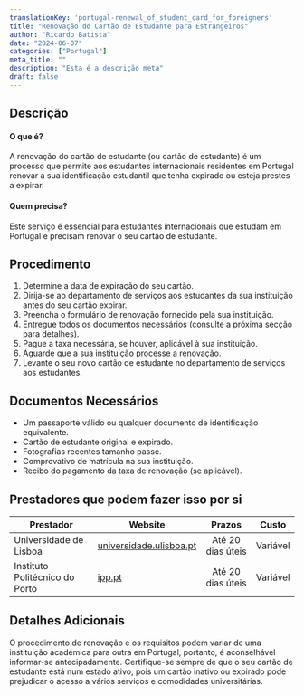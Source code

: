 ```yaml
---
translationKey: 'portugal-renewal_of_student_card_for_foreigners'
title: "Renovação do Cartão de Estudante para Estrangeiros"
author: "Ricardo Batista"
date: "2024-06-07"
categories: ["Portugal"]
meta_title: ""
description: "Esta é a descrição meta"
draft: false
---
```


## Descrição
#### O que é?
A renovação do cartão de estudante (ou cartão de estudante) é um processo que permite aos estudantes internacionais residentes em Portugal renovar a sua identificação estudantil que tenha expirado ou esteja prestes a expirar.
#### Quem precisa?
Este serviço é essencial para estudantes internacionais que estudam em Portugal e precisam renovar o seu cartão de estudante.

## Procedimento
1. Determine a data de expiração do seu cartão.
2. Dirija-se ao departamento de serviços aos estudantes da sua instituição antes do seu cartão expirar.
3. Preencha o formulário de renovação fornecido pela sua instituição.
4. Entregue todos os documentos necessários (consulte a próxima secção para detalhes).
5. Pague a taxa necessária, se houver, aplicável à sua instituição.
6. Aguarde que a sua instituição processe a renovação.
7. Levante o seu novo cartão de estudante no departamento de serviços aos estudantes.

## Documentos Necessários
- Um passaporte válido ou qualquer documento de identificação equivalente.
- Cartão de estudante original e expirado.
- Fotografias recentes tamanho passe.
- Comprovativo de matrícula na sua instituição.
- Recibo do pagamento da taxa de renovação (se aplicável).

## Prestadores que podem fazer isso por si

| Prestador        |     Website                      |     Prazos        |     Custo       |
| --------------- | ---------------                  |  :-------------: | :-------------: |
| Universidade de Lisboa    |  [universidade.ulisboa.pt](http://universidade.ulisboa.pt)     |      Até 20 dias úteis      |        Variável      |
| Instituto Politécnico do Porto    |  [ipp.pt](https://www.ipp.pt)             |      Até 20 dias úteis      |        Variável      |

## Detalhes Adicionais
O procedimento de renovação e os requisitos podem variar de uma instituição académica para outra em Portugal, portanto, é aconselhável informar-se antecipadamente. Certifique-se sempre de que o seu cartão de estudante está num estado ativo, pois um cartão inativo ou expirado pode prejudicar o acesso a vários serviços e comodidades universitárias.
